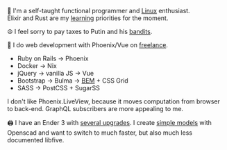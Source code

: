 👋  I'm a self-taught functional programmer and [Linux](https://github.com/ksevelyar/idempotent-desktop) enthusiast.\
Elixir and Rust are my [learning](https://exercism.org/profiles/ksevelyar/solutions) priorities for the moment. 

☮️ I feel sorry to pay taxes to Putin and his [bandits](https://youtu.be/ipAnwilMncI). 

💼 I do web development with Phoenix/Vue on [freelance](https://www.upwork.com/freelancers/~010c740b3ae988f745). 
* Ruby on Rails -> Phoenix
* Docker -> Nix
* jQuery -> vanilla JS -> Vue
* Bootstrap -> Bulma -> [BEM](https://css-tricks.com/bem-101/) + CSS Grid
* SASS -> PostCSS + SugarSS

I don't like Phoenix.LiveView, because it moves computation from browser to back-end. GraphQL subscribers are more appealing to me.

🖨️ I have an Ender 3 with [several upgrades](https://github.com/ksevelyar/fishing-for-fishies). I create [simple models](https://github.com/ksevelyar/mini-itx-case) with Openscad and want to switch to much faster, but also much less documented libfive. 
